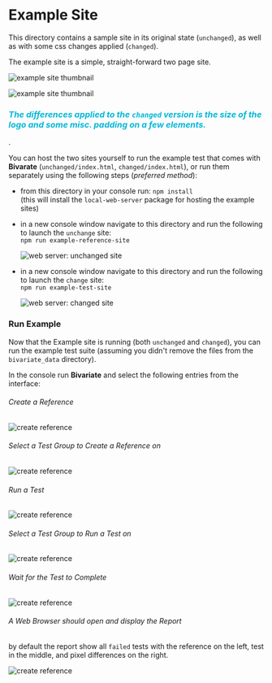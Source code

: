 # Example Site

This directory contains a sample site in its original state (`unchanged`), as well as with some css changes applied (`changed`).

The example site is a simple, straight-forward two page site.  

![example site thumbnail](./img/site-thumbnail.png)  

![example site thumbnail](./img/site-thumbnail-2.png)  


### *<span style="color:#00b7d6;">The differences applied to the `changed` version is the **size** of the logo and some misc. **padding** on a few elements.</span>*  
.

You can host the two sites yourself to run the example test that comes with **Bivarate** (`unchanged/index.html`, `changed/index.html`), or run them separately using the following steps (*preferred method*):

* from this directory in your console run: `npm install`  
(this will install the `local-web-server` package for hosting the example sites)  


* in a new console window navigate to this directory and run the following to launch the `unchange` site:  
`npm run example-reference-site`  

    ![web server: unchanged site](./img/server-unchanged.png)  


* in a new console window navigate to this directory and run the following to launch the `change` site:  
`npm run example-test-site`  

    ![web server: changed site](./img/server-changed.png)  


### Run Example

Now that the Example site is running (both `unchanged` and `changed`), you can run the example test suite (assuming you didn't remove the files from the `bivariate_data` directory).

In the console run **Bivariate** and select the following entries from the interface:

###### Create a Reference
![create reference](./img/console-create-reference.png)  

###### Select a Test Group to Create a Reference on
![create reference](./img/console-create-reference--test-group.png)

###### Run a Test
![create reference](./img/console-run-test.png)

###### Select a Test Group to Run a Test on
![create reference](./img/console-run-test--test-group.png)

###### Wait for the Test to Complete
![create reference](./img/console-opening-report.png)

###### A Web Browser should open and display the Report
by default the report show all `failed` tests with the reference on the left, test in the middle, and pixel differences on the right.  

![create reference](./img/report.png)
